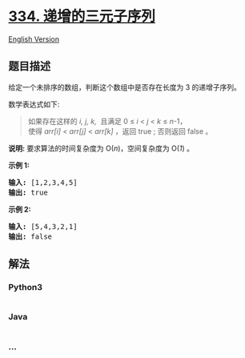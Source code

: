 # [334. 递增的三元子序列](https://leetcode-cn.com/problems/increasing-triplet-subsequence)

[English Version](/solution/0300-0399/0334.Increasing%20Triplet%20Subsequence/README_EN.md)

## 题目描述

<!-- 这里写题目描述 -->
<p>给定一个未排序的数组，判断这个数组中是否存在长度为 3 的递增子序列。</p>

<p>数学表达式如下:</p>

<blockquote>如果存在这样的&nbsp;<em>i, j, k,&nbsp;</em>&nbsp;且满足&nbsp;0 &le; <em>i</em> &lt; <em>j</em> &lt; <em>k</em> &le; <em>n</em>-1，<br>
使得&nbsp;<em>arr[i]</em> &lt; <em>arr[j]</em> &lt; <em>arr[k] </em>，返回 true ;&nbsp;否则返回 false 。</blockquote>

<p><strong>说明:</strong> 要求算法的时间复杂度为 O(<em>n</em>)，空间复杂度为 O(<em>1</em>) 。</p>

<p><strong>示例 1:</strong></p>

<pre><strong>输入: </strong>[1,2,3,4,5]
<strong>输出: </strong>true
</pre>

<p><strong>示例 2:</strong></p>

<pre><strong>输入: </strong>[5,4,3,2,1]
<strong>输出: </strong>false</pre>

## 解法

<!-- 这里可写通用的实现逻辑 -->

<!-- tabs:start -->

### **Python3**

<!-- 这里可写当前语言的特殊实现逻辑 -->

```python

```

### **Java**

<!-- 这里可写当前语言的特殊实现逻辑 -->

```java

```

### **...**

```

```

<!-- tabs:end -->
